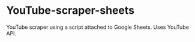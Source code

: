 # YouTube-scraper-sheets
YouTube scraper using a script attached to Google Sheets. Uses YouTube API.
